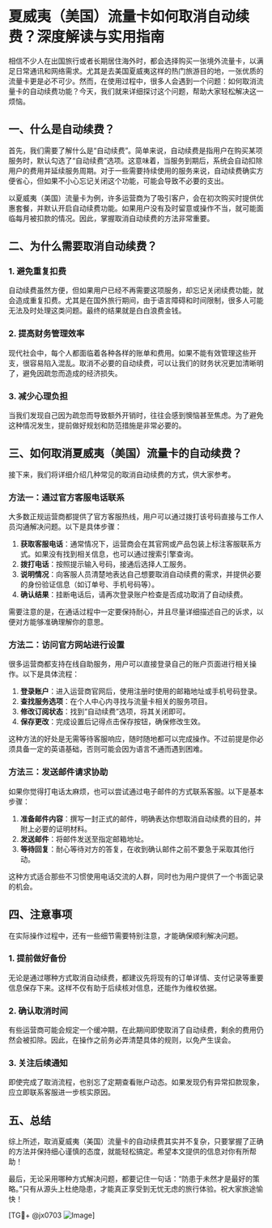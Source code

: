 # 夏威夷（美国）流量卡如何取消自动续费？深度解读与实用指南

相信不少人在出国旅行或者长期居住海外时，都会选择购买一张境外流量卡，以满足日常通讯和网络需求。尤其是去美国夏威夷这样的热门旅游目的地，一张优质的流量卡更是必不可少。然而，在使用过程中，很多人会遇到一个问题：如何取消流量卡的自动续费功能？今天，我们就来详细探讨这个问题，帮助大家轻松解决这一烦恼。

## 一、什么是自动续费？

首先，我们需要了解什么是“自动续费”。简单来说，自动续费是指用户在购买某项服务时，默认勾选了“自动续费”选项。这意味着，当服务到期后，系统会自动扣除用户的费用并延续服务周期。对于一些需要持续使用的服务来说，自动续费确实方便省心，但如果不小心忘记关闭这个功能，可能会导致不必要的支出。

以夏威夷（美国）流量卡为例，许多运营商为了吸引客户，会在初次购买时提供优惠套餐，并默认开启自动续费功能。如果用户没有及时留意或操作不当，就可能面临每月被扣款的情况。因此，掌握取消自动续费的方法非常重要。

## 二、为什么需要取消自动续费？

### 1. 避免重复扣费
自动续费虽然方便，但如果用户已经不再需要这项服务，却忘记关闭续费功能，就会造成重复扣费。尤其是在国外旅行期间，由于语言障碍和时间限制，很多人可能无法及时处理这类问题。最终的结果就是白白浪费金钱。

### 2. 提高财务管理效率
现代社会中，每个人都面临着各种各样的账单和费用。如果不能有效管理这些开支，很容易陷入混乱。取消不必要的自动续费，可以让我们的财务状况更加清晰明了，避免因疏忽而造成的经济损失。

### 3. 减少心理负担
当我们发现自己因为疏忽而导致额外开销时，往往会感到懊恼甚至焦虑。为了避免这种情况发生，提前做好规划和防范措施是非常必要的。

## 三、如何取消夏威夷（美国）流量卡的自动续费？

接下来，我们将详细介绍几种常见的取消自动续费的方式，供大家参考。

### 方法一：通过官方客服电话联系
大多数正规运营商都提供了官方客服热线，用户可以通过拨打该号码直接与工作人员沟通解决问题。以下是具体步骤：

1. **获取客服电话**：通常情况下，运营商会在其官网或产品包装上标注客服联系方式。如果没有找到相关信息，也可以通过搜索引擎查询。
2. **拨打电话**：按照提示输入号码，接通后选择人工服务。
3. **说明情况**：向客服人员清楚地表达自己想要取消自动续费的需求，并提供必要的身份验证信息（如订单号、手机号码等）。
4. **确认结果**：挂断电话后，请再次登录账户检查是否成功取消了自动续费。

需要注意的是，在通话过程中一定要保持耐心，并且尽量详细描述自己的诉求，以便对方能够准确理解你的意思。

### 方法二：访问官方网站进行设置
很多运营商都支持在线自助服务，用户可以直接登录自己的账户页面进行相关操作。以下是具体流程：

1. **登录账户**：进入运营商官网后，使用注册时使用的邮箱地址或手机号码登录。
2. **查找服务选项**：在个人中心内寻找与流量卡相关的服务项目。
3. **修改订阅状态**：找到“自动续费”选项，将其关闭即可。
4. **保存更改**：完成设置后记得点击保存按钮，确保修改生效。

这种方法的好处是无需等待客服响应，随时随地都可以完成操作。不过前提是你必须具备一定的英语基础，否则可能会因为语言不通而遇到困难。

### 方法三：发送邮件请求协助
如果你觉得打电话太麻烦，也可以尝试通过电子邮件的方式联系客服。以下是基本步骤：

1. **准备邮件内容**：撰写一封正式的邮件，明确表达你想取消自动续费的目的，并附上必要的证明材料。
2. **发送邮件**：将邮件发送至指定邮箱地址。
3. **等待回复**：耐心等待对方的答复，在收到确认邮件之前不要急于采取其他行动。

这种方式适合那些不习惯使用电话交流的人群，同时也为用户提供了一个书面记录的机会。

## 四、注意事项

在实际操作过程中，还有一些细节需要特别注意，才能确保顺利解决问题。

### 1. 提前做好备份
无论是通过哪种方式取消自动续费，都建议先将现有的订单详情、支付记录等重要信息保存下来。这样不仅有助于后续核对信息，还能作为维权依据。

### 2. 确认取消时间
有些运营商可能会规定一个缓冲期，在此期间即使取消了自动续费，剩余的费用仍然会被扣除。因此，在操作之前务必弄清楚具体的规则，以免产生误会。

### 3. 关注后续通知
即使完成了取消流程，也别忘了定期查看账户动态。如果发现仍有异常扣款现象，应立即联系客服进一步核实原因。

## 五、总结

综上所述，取消夏威夷（美国）流量卡的自动续费其实并不复杂，只要掌握了正确的方法并保持细心谨慎的态度，就能轻松搞定。希望本文提供的信息对你有所帮助！

最后，无论采用哪种方式解决问题，都要记住一句话：“防患于未然才是最好的策略。”只有从源头上杜绝隐患，才能真正享受到无忧无虑的旅行体验。祝大家旅途愉快！

[TG💪+ @jx0703 ![Image](https://github.com/user-attachments/assets/dbca1d08-cadb-493c-b0ec-ad6f7a83f270)]